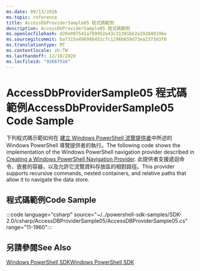 ```yaml
---
ms.date: 09/13/2016
ms.topic: reference
title: AccessDbProviderSample05 程式碼範例
description: AccessDbProviderSample05 程式碼範例
ms.openlocfilehash: d20e097541a799952e43c31391bb2a192049196e
ms.sourcegitcommit: ba7315a496986451cfc1296b659d73ea2373d3f0
ms.translationtype: MT
ms.contentlocale: zh-TW
ms.lasthandoff: 12/10/2020
ms.locfileid: "92667516"
---
```

# <a name="accessdbprovidersample05-code-sample"></a><span data-ttu-id="e5ac6-103">AccessDbProviderSample05 程式碼範例</span><span class="sxs-lookup"><span data-stu-id="e5ac6-103">AccessDbProviderSample05 Code Sample</span></span>

<span data-ttu-id="e5ac6-104">下列程式碼示範如何在 [建立 Windows PowerShell 流覽提供者](./creating-a-windows-powershell-navigation-provider.md)中所述的 Windows PowerShell 導覽提供者的執行。</span><span class="sxs-lookup"><span data-stu-id="e5ac6-104">The following code shows the implementation of the Windows PowerShell navigation provider described in [Creating a Windows PowerShell Navigation Provider](./creating-a-windows-powershell-navigation-provider.md).</span></span>
<span data-ttu-id="e5ac6-105">此提供者支援遞迴命令、嵌套的容器，以及允許它流覽資料存放區的相對路徑。</span><span class="sxs-lookup"><span data-stu-id="e5ac6-105">This provider supports recursive commands, nested containers, and relative paths that allow it to navigate the data store.</span></span>

## <a name="code-sample"></a><span data-ttu-id="e5ac6-106">程式碼範例</span><span class="sxs-lookup"><span data-stu-id="e5ac6-106">Code Sample</span></span>

:::code language="csharp" source="~/../powershell-sdk-samples/SDK-2.0/csharp/AccessDBProviderSample05/AccessDBProviderSample05.cs" range="11-1960":::

## <a name="see-also"></a><span data-ttu-id="e5ac6-107">另請參閱</span><span class="sxs-lookup"><span data-stu-id="e5ac6-107">See Also</span></span>

[<span data-ttu-id="e5ac6-108">Windows PowerShell SDK</span><span class="sxs-lookup"><span data-stu-id="e5ac6-108">Windows PowerShell SDK</span></span>](../windows-powershell-reference.md)
